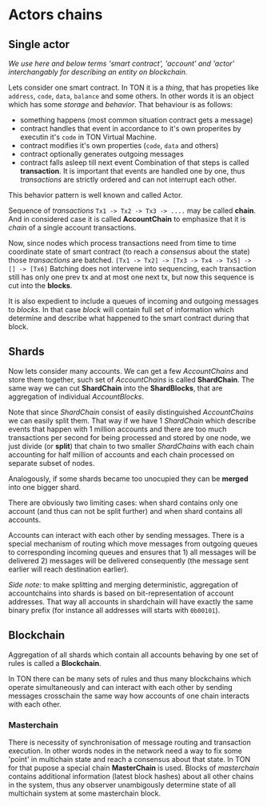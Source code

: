 # Actors chains
## Single actor
*We use here and below terms 'smart contract', 'account' and 'actor' interchangably for describing an entity on blockchain.*

Lets consider one smart contract. In TON it is a _thing_, that has propeties like `address`, `code`, `data`, `balance` and some others. In other words it is an object which has some _storage_ and _behavior_.
That behaviour is as follows:
* something happens (most common situation contract gets a message)
* contract handles that event in accordance to it's own properites by executin it's `code` in TON Virtual Machine.
* contract modifies it's own properties (`code`, `data` and others)
* contract optionally generates outgoing messages
* contract falls asleep till next event
Combination of that steps is called **transaction**. It is important that events are handled one by one, thus _transactions_ are strictly ordered and can not interrupt each other.

This behavior pattern is well known and called Actor.

Sequence of _transactions_ `Tx1 -> Tx2 -> Tx3 -> ....` may be called **chain**. And in considered case it is called **AccountChain** to emphasize that it is _chain_ of a single account transactions.

Now, since nodes which process transactions need from time to time coordinate state of smart contract (to reach a _consensus_ about the state) those _transactions_ are batched.
`[Tx1 -> Tx2] -> [Tx3 -> Tx4 -> Tx5] -> [] -> [Tx6]`
Batching does not intervene into sequencing, each transaction still has only one prev tx and at most one next tx, but now this sequence is cut into the **blocks**. 

It is also expedient to include a queues of incoming and outgoing messages to _blocks_. In that case _block_ will contain full set of information which determine and describe what happened to the smart contract during that block.

## Shards
Now lets consider many accounts. We can get a few _AccountChains_ and store them together, such set of _AccountChains_ is called **ShardChain**. The same way we can cut **ShardChain** into the **ShardBlocks**, that are aggregation of individual _AccountBlocks_.


Note that since _ShardChain_ consist of easily distinguished _AccountChains_ we can easily split them. That way if we have 1 _ShardChain_ which describe events that happen with 1 million accounts and there are too much transactions per second for being processed and stored by one node, we just divide (or **split**) that chain to two smaller _ShardChains_ with each chain accounting for half million of accounts and each chain processed on separate subset of nodes.

Analogously, if some shards became too unocupied they can be **merged** into one bigger shard.

There are obviously two limiting cases: when shard contains only one account (and thus can not be split further) and when shard contains all accounts.

Accounts can interact with each other by sending messages. There is a special mechanism of routing which move messages from outgoing queues to corresponding incoming queues and ensures that 1) all messages will be delivered 2) messages will be delivered consequently (the message sent earlier will reach destination earlier).

_Side note:_ to make splitting and merging deterministic, aggregation of accountchains into shards is based on bit-representation of account addresses. That way all accounts in shardchain will have exactly the same binary prefix (for instance all addresses will starts with `0b00101`).

## Blockchain
Aggregation of all shards which contain all accounts behaving by one set of rules is called a **Blockchain**.

In TON there can be many sets of rules and thus many blockchains which operate simultaneously and can interact with each other by sending messages crosschain the same way how accounts of one chain interacts with each other.

### Masterchain
There is necessity of synchronisation of message routing and transaction execution. In other words nodes in the network need a way to fix some 'point' in multichain state and reach a consensus about that state. In TON for that pupose a special chain **MasterChain** is used. Blocks of _masterchain_ contains additional information (latest block hashes) about all other chains in the system, thus any observer unambigously determine state of all multichain system at some masterchain block.
